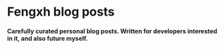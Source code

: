 # Fengxh blog posts

#### Carefully curated personal blog posts. Written for developers interested in it, and also future myself.
